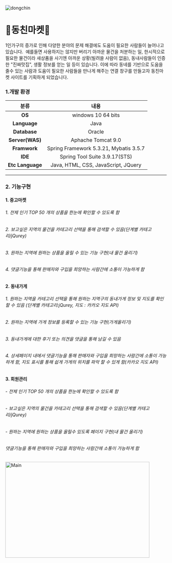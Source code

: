 ![dongchin](https://user-images.githubusercontent.com/101978677/187059753-c22754e5-82b5-46a1-a01e-27bcefe3c53a.JPG)

<h1>🏡동친마켓🏡</h1>
1인가구의 증가로 인해 다양한 분야의 문제 해결에도 도움이 필요한 사람들이 늘어나고 있습니다.&nbsp;
예를들면 사용하지는 않지만 버리기 아까운 물건을 처분하는 일, 한시적으로 필요한 물건이라 새상품을 사기엔 아까운 상황(빌려쓸 사람이 없음),
동내사람들이 인증한 "진짜맛집", 생활 정보를 얻는 일 등이 있습니다.&nbsp;이에 따라 동네를 기반으로 도움을 줄수 있는 사람과 도움이 필요한 사람들을 만나게 해주는 연결 창구를 만들고자 동친마켓 사이트를 기획하게 되었습니다.

### 1.개발 환경
|분류|내용|
|:---:|:------:|
|**OS**|windows 10 64 bits|
|**Language**|Java|
|**Database**|Oracle|
|**Server(WAS)**|Aphache Tomcat 9.0|
|**Framwork**|Spring Framework 5.3.21,  Mybatis 3.5.7|
|**IDE**|Spring Tool Suite 3.9.17(STS)|
|**Etc Language**|Java, HTML, CSS, JavaScript, JQuery |

<hr>

### 2. 기능구현
#### 1. 중고마켓
###### 1. 전체 인기 TOP 50 개의 상품을 한눈에 확인할 수 있도록 함
###### 2. 보고싶은 지역의 물건을 카테고리 선택을 통해 검색할 수 있음(단계별 카테고리/jQurey)
###### 3. 원하는 지역에 원하는 상품을 올릴 수 있는 기능 구현(내 물건 올리기)
###### 4. 댓글기능을 통해 판매자와 구입을 희망하는 사람간에 소통이 가능하게 함<br>
#### 2. 동내가게
###### 1. 원하는 지역을 카테고리 선택을 통해 원하는 지역구의 동내가게 정보 및 지도를 확인 할 수 있음 (단계별 카테고리:jQurey, 지도 : 카카오 지도 API)
###### 2. 원하는 지역에 가게 정보를 등록할 수 있는 기능 구현(가게올리기)
###### 3. 동내가게에 대한 후기 또는 의견을 댓글을 통해 남길 수 있음
###### 4. 상세페이지 내에서 댓글기능을 통해 판매자와 구입을 희망하는 사람간에 소통이 가능하게 함, 지도 표시를 통해 쉽게 가게의 위치를 파악 할 수 있게 함(카카오 지도 API)
#### 3. 회원관리
###### - 전체 인기 TOP 50 개의 상품을 한눈에 확인할 수 있도록 함
###### - 보고싶은 지역의 물건을 카테고리 선택을 통해 검색할 수 있음(단계별 카테고리/jQurey)
###### - 원하는 지역에 원하는 상품을 올릴수 있도록 페이지 구현(내 물건 올리기)
###### 댓글기능을 통해 판매자와 구입을 희망하는 사람간에 소통이 가능하게 함
 
 
 <img src="/path/to/marketMainPage.JPG" width="450px" height="300px" title="px(픽셀) 크기 설정" alt="Main"></img><br/>
 
